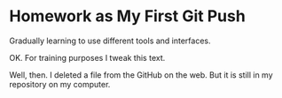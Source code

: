 # Homework as My First Git Push
 
Gradually learning to use different tools and interfaces.

OK. For training purposes I tweak this text.

Well, then. I deleted a file from the GitHub on the web. But it is still in my repository on my computer.
